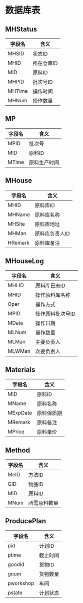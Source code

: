 # 数据库表
## MHStatus 
| 字段名 | 含义 |
| ---- | ---- |
| MHSID | 状态ID |
| MHID | 所在仓库ID |
| MID | 原料ID |
| MHPID | 批次号ID |
| MHTime | 操作时间 |
| MHNum | 操作数量 |

## MP
| 字段名 | 含义 |
| ---- | ---- |
| MPID | 批次号 |
| MID | 原料ID |
| MTime | 原料生产时间 |

## MHouse
| 字段名 | 含义 |
| ---- | ---- |
| MHID | 原料库ID |
| MHName | 原料库名称 |
| MHSite | 原料库地址 |
| MHMan | 原料库负责人ID |
| HRemark | 原料库备注 |

## MHouseLog
| 字段名 | 含义 |
| ---- | ---- |
| MHLID | 原料库日志ID |
| MHID | 操作原料库名称 |
| Oper | 操作方式 |
| MPID | 操作原料批次号ID |
| MDate | 操作日期 |
| MLNum | 操作数量 |
| MLMan | 主要负责人 |
| MLWMan | 次要负责人 |

## Materials
| 字段名 | 含义 |
| ---- | ---- |
| MID | 原料ID |
| MName | 原料名称 |
| MExpDate | 原料保质期 |
| MRemark | 原料备注 |
| MPrice | 原料单价 |

## Method
| 字段名 | 含义 |
| ---- | ---- |
| MeID | 方法ID |
| GID | 物品ID |
| MID | 原料ID |
| MNum | 所需原料数量 |

## ProducePlan 
| 字段名 | 含义 |
| ---- | ---- |
| pid | 计划ID |
| ptime | 截止时间 |
| goodid | 货物ID |
| gnum | 货物数量 |
| pworkshop | 车间 |
| pstate | 计划状态 |